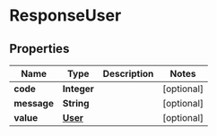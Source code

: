 
# ResponseUser

## Properties
Name | Type | Description | Notes
------------ | ------------- | ------------- | -------------
**code** | **Integer** |  |  [optional]
**message** | **String** |  |  [optional]
**value** | [**User**](User.md) |  |  [optional]



